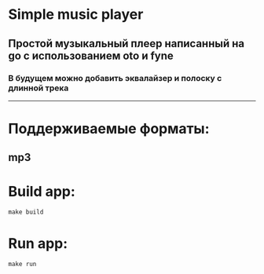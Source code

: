 # Simple music player

## Простой музыкальный плеер написанный на go с использованием oto и fyne
### В будущем можно добавить эквалайзер и полоску с длинной трека
___
# Поддерживаемые форматы:
## mp3
# Build app:
```shell
make build
```

# Run app:
```shell
make run
```
